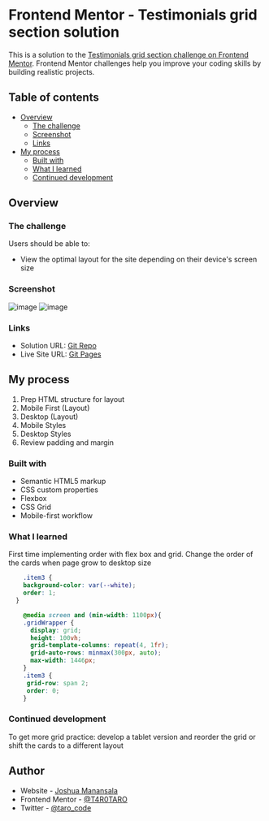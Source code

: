 # Frontend Mentor - Testimonials grid section solution

This is a solution to the [Testimonials grid section challenge on Frontend Mentor](https://www.frontendmentor.io/challenges/testimonials-grid-section-Nnw6J7Un7). Frontend Mentor challenges help you improve your coding skills by building realistic projects. 

## Table of contents

- [Overview](#overview)
  - [The challenge](#the-challenge)
  - [Screenshot](#screenshot)
  - [Links](#links)
- [My process](#my-process)
  - [Built with](#built-with)
  - [What I learned](#what-i-learned)
  - [Continued development](#continued-development)




## Overview

### The challenge

Users should be able to:

- View the optimal layout for the site depending on their device's screen size

### Screenshot
![image](https://user-images.githubusercontent.com/76195521/133347544-af117b90-6ce9-4ec7-a49a-daba7904d82e.png)
![image](https://user-images.githubusercontent.com/76195521/133347594-73257f16-5dd9-4aca-a615-3f9c99f06aaa.png)



### Links

- Solution URL: [Git Repo](https://github.com/T4R0TARO/testimonialsGrid)
- Live Site URL: [Git Pages](https://t4r0taro.github.io/testimonialsGrid/)

## My process

1. Prep HTML structure for layout 
2. Mobile First (Layout) 
3. Desktop (Layout)
4. Mobile Styles
5. Desktop Styles
6. Review padding and margin

### Built with

- Semantic HTML5 markup
- CSS custom properties
- Flexbox
- CSS Grid
- Mobile-first workflow


### What I learned

First time implementing order with flex box and grid. Change the order of the cards when page grow to desktop size
```css
    .item3 {
    background-color: var(--white);
    order: 1;
  }

    @media screen and (min-width: 1100px){
    .gridWrapper {
      display: grid;
      height: 100vh;
      grid-template-columns: repeat(4, 1fr);
      grid-auto-rows: minmax(300px, auto);
      max-width: 1446px;
    }
    .item3 {
     grid-row: span 2;
     order: 0;
    }
```

### Continued development

To get more grid practice: develop a tablet version and reorder the grid or shift the cards to a different layout


## Author

- Website - [Joshua Manansala](https://github.com/T4R0TARO)
- Frontend Mentor - [@T4R0TARO](https://www.frontendmentor.io/profile/T4R0TARO)
- Twitter - [@taro_code](https://twitter.com/taro_code)

